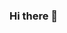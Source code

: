 ### Hi there 👋

<!--

## Hi there! <img src="https://raw.githubusercontent.com/SarafaAdeyemo/SarafaAdeyemo/master/img/wave.gif" width="30">

I am  __SarafaAdeyemo__, and I work as a lecturer at [FCET Gusau](https://www.fcetgusau.edu.ng).

## 📚 Courses
- 🆕 [Research Design and Analysis in Data Science](https://github.com/SarafaAdeyemo/research-design)
- [Big Data Management](https://github.com/SarafaAdeyemo/BDM)
- [High Performance Data Processing](https://github.com/SarafaAdeyemo/HPDP)

-->
